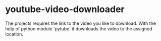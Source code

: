 # youtube-video-downloader
The projects requires the link to the video you like to download. With the help of python module 'pytube' it downloads the video to the assigned location.


